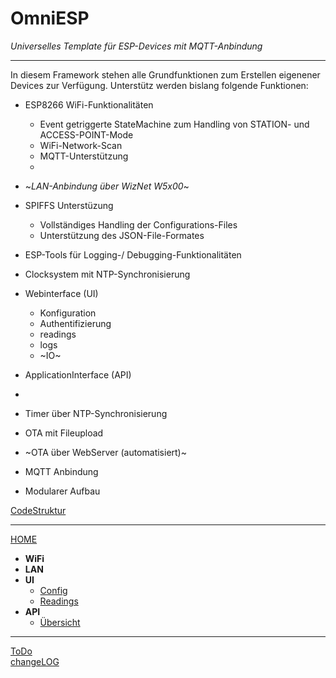 # **OmniESP** 
_Universelles Template für ESP-Devices mit MQTT-Anbindung_
***


In diesem Framework stehen alle Grundfunktionen zum Erstellen eigenener Devices zur Verfügung.
Unterstütz werden bislang folgende Funktionen:

- ESP8266 WiFi-Funktionalitäten
  - Event getriggerte StateMachine zum Handling von STATION- und ACCESS-POINT-Mode
  - WiFi-Network-Scan
  - MQTT-Unterstützung
  - 
- ~_LAN-Anbindung über WizNet W5x00_~
- SPIFFS Unterstüzung
  - Vollständiges Handling der Configurations-Files
  - Unterstützung des JSON-File-Formates
- ESP-Tools für Logging-/ Debugging-Funktionalitäten
- Clocksystem mit NTP-Synchronisierung

- Webinterface (UI) 
  - Konfiguration
  - Authentifizierung
  - readings
  - logs
  - ~IO~
- ApplicationInterface (API)
-  
- Timer über NTP-Synchronisierung 
- OTA mit Fileupload
- ~OTA über WebServer (automatisiert)~
- MQTT Anbindung  
- Modularer Aufbau 

[CodeStruktur](https://omniesp.4nv.eu/index.html)


***

[HOME](https://github.com/Pfannex/BasicTemplate/wiki)   

- **WiFi**
- **LAN**
- **UI**  
  - [Config](https://github.com/Pfannex/ADE7953-PowerSocket/wiki/UI_Config)  
  - [Readings](https://github.com/Pfannex/ADE7953-PowerSocket/wiki/UI_Readings)
- **API**  
  - [Übersicht](https://github.com/Pfannex/ADE7953-PowerSocket/wiki/API_%C3%9Cbersicht)

***

[ToDo](https://github.com/Pfannex/BasicTemplate/blob/master/ToDo.md)  
[changeLOG](https://github.com/Pfannex/BasicTemplate/blob/master/changeLOG.md)


